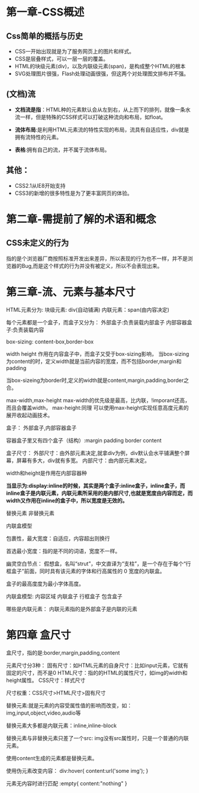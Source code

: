 # 第一章-CSS概述

## Css简单的概括与历史
- CSS一开始出现就是为了服务网页上的图片和样式。
- CSS是层叠样式，可以一层一层的覆盖。
- HTML的块级元素(div)，以及内联级元素(span)，是构成整个HTML的根本
- SVG处理图片很强，Flash处理动画很强，但这两个对处理图文排布并不强。


## (文档)流

- **文档流是指**：HTML种的元素默认会从左到右，从上而下的排列，就像一条水流一样，但是特殊的CSS样式可以打破这种流向和布局，如float。

- **流体布局**:是利用HTML元素流的特性实现的布局，流具有自适应性，div就是拥有流特性的元素。

- **表格**:拥有自己的流，并不属于流体布局。




## 其他：
- CSS2.1从IE8开始支持
- CSS3的新增的很多特性是为了更丰富网页的体验。






# 第二章-需提前了解的术语和概念

## CSS未定义的行为

指的是个浏览器厂商按照标准开发出来差异，所以表现的行为也不一样，并不是浏览器的Bug,而是这个样式的行为并没有被定义，所以不会表现出来。



# 第三章-流、元素与基本尺寸

HTML元素分为:
块级元素: div(自动铺满)
内联元素：span(由内容决定)

每个元素都是一个盒子，而盒子又分为：
外部盒子:负责装载内部盒子
内部容器盒子:负责装载内容



box-sizing:
content-box,border-box


width height
作用在内容盒子中，而盒子又受于box-sizing影响，
当box-sizing为content的时，定义width就是当前内容的宽度，而不包括border,margin和padding

当box-sizeing为border时,定义的width就是content,margin,padding,border之合。

max-width,max-height
max-width的优先级是最高，比内联，!imporant还高，而且会覆盖width，
max-height:同理
可以使用max-height实现任意高度元素的展开收起动画技术。



盒子：
外部盒子,内部容器盒子

容器盒子里又有四个盒子（结构）:margin padding border content

盒子尺寸：
外部尺寸：由外部元素决定,就拿div为例，div默认会水平铺满整个屏幕，屏幕有多大，div就有多宽。
内部尺寸：由内部元素决定。

width和height是作用在内部容器种

**当显示为:display:inline的时候，其实是两个盒子:inline盒子，inline盒子，而inline盒子是内联元素，内联元素所采用的是内部尺寸,也就是宽度由内容而定，而width又作用在inline的盒子中，所以宽度是无效的。**


替换元素
非替换元素

内联盒模型


包裹性，最大宽度：自适应，内容超出则换行





首选最小宽度：指的是不同的词语，宽度不一样。


幽灵空白节点：
假想盒，名叫“strut”，中文直译为“支柱”，是一个存在于每个“行
框盒子”前面，同时具有该元素的字体和行高属性的 0 宽度的内联盒。




盒子的最高度度为最小字体高度。


内联盒模型:
内容区域
内联盒子
行框盒子
包含盒子

哪些是内联元素：
内联元素指的是外部盒子是内联的元素



# 第四章 盒尺寸

盒尺寸，指的是:border,margin,padding,content

元素尺寸分3种：
固有尺寸：如HTML元素的自身尺寸：比如input元素，它就有固定的尺寸，而不是0
HTML尺寸：指的的HTML的属性尺寸，如img的width和height属性。
CSS尺寸：样式尺寸

尺寸权重：CSS尺寸>HTML尺寸>固有尺寸

替换元素:就是元素的内容受属性值的影响而改变，如：
img,input,object,video,audio等

替换元素大多都是内联元素：inline,inline-block

替换元素与非替换元素只差了一个src:
img没有src属性时，只是一个普通的内联元素。

使用content生成的元素都是替换元素。

使用伪元素改变内容：
div:hover{
    content:url('some img');
}

元素无内容时进行匹配
:empty{
    content:"nothing"
}
